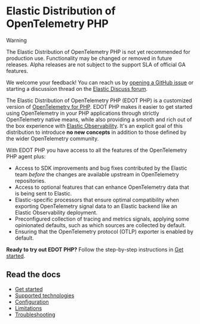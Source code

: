 # Elastic Distribution of OpenTelemetry PHP

> [!WARNING]
> The Elastic Distribution of OpenTelemetry PHP is not yet recommended for production use. Functionality may be changed or removed in future releases. Alpha releases are not subject to the support SLA of official GA features.
>
> We welcome your feedback! You can reach us by [opening a GitHub issue](https://github.com/elastic/elastic-otel-php/issues) or starting a discussion thread on the [Elastic Discuss forum](https://discuss.elastic.co/tags/c/observability/apm/58/php).

<!--
Is the PHP distro built on top of the OTel PHP agent (https://opentelemetry.io/docs/zero-code/php/)?
Or the OTel PHP SDK (https://opentelemetry.io/docs/languages/php/)?
Both or neither?
-->
The Elastic Distribution of OpenTelemetry PHP (EDOT PHP) is a customized version of [OpenTelemetry for PHP](https://opentelemetry.io/docs/languages/php).
EDOT PHP makes it easier to get started using OpenTelemetry in your PHP applications through strictly OpenTelemetry native means, while also providing a smooth and rich out of the box experience with [Elastic Observability](https://www.elastic.co/observability). It's an explicit goal of this distribution to introduce **no new concepts** in addition to those defined by the wider OpenTelemetry community.

With EDOT PHP you have access to all the features of the OpenTelemetry PHP agent plus:

<!--
These are some examples from other distro docs.
Feel free to delete or edit these items or add new items to this list.
-->
* Access to SDK improvements and bug fixes contributed by the Elastic team _before_ the changes are available upstream in OpenTelemetry repositories.
* Access to optional features that can enhance OpenTelemetry data that is being sent to Elastic.
* Elastic-specific processors that ensure optimal compatibility when exporting OpenTelemetry signal data to an Elastic backend like an Elastic Observability deployment.
* Preconfigured collection of tracing and metrics signals, applying some opinionated defaults, such as which sources are collected by default.
* Ensuring that the OpenTelemetry protocol (OTLP) exporter is enabled by default.

**Ready to try out EDOT PHP?** Follow the step-by-step instructions in [Get started](./docs/get-started.md).

## Read the docs

* [Get started](./docs/get-started.md)
* [Supported technologies](./docs/supported-technologies.md)
* [Configuration](./docs/configure.md)
* [Limitations](./docs/limitations.md)
* [Troubleshooting](./docs/troubleshooting.md)